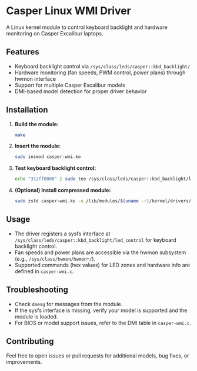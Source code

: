 # Casper Linux WMI Driver

A Linux kernel module to control keyboard backlight and hardware monitoring on Casper Excalibur laptops.

## Features

- Keyboard backlight control via `/sys/class/leds/casper::kbd_backlight/`
- Hardware monitoring (fan speeds, PWM control, power plans) through hwmon interface
- Support for multiple Casper Excalibur models
- DMI-based model detection for proper driver behavior

## Installation

1. **Build the module:**
   ```sh
   make
   ```

2. **Insert the module:**
   ```sh
   sudo insmod casper-wmi.ko
   ```

3. **Test keyboard backlight control:**
   ```sh
   echo "312ff0000" | sudo tee /sys/class/leds/casper::kbd_backlight/led_control
   ```

4. **(Optional) Install compressed module:**
   ```sh
   sudo zstd casper-wmi.ko -o /lib/modules/$(uname -r)/kernel/drivers/platform/x86/casper-wmi.ko.zst
   ```

## Usage

- The driver registers a sysfs interface at `/sys/class/leds/casper::kbd_backlight/led_control` for keyboard backlight control.
- Fan speeds and power plans are accessible via the hwmon subsystem (e.g., `/sys/class/hwmon/hwmon*/`).
- Supported commands (hex values) for LED zones and hardware info are defined in `casper-wmi.c`.


## Troubleshooting

- Check `dmesg` for messages from the module.
- If the sysfs interface is missing, verify your model is supported and the module is loaded.
- For BIOS or model support issues, refer to the DMI table in `casper-wmi.c`.

## Contributing

Feel free to open issues or pull requests for additional models, bug fixes, or improvements.
